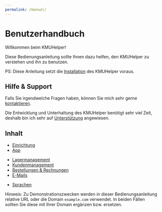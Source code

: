 ```yaml
---
permalink: /manual/
---
```


# Benutzerhandbuch

Willkommen beim KMUHelper!

Diese Bedienungsanleitung sollte Ihnen dazu helfen, den KMUHelper zu verstehen und ihn zu benutzen.

PS: Diese Anleitung setzt die [Installation](../installation.md) des KMUHelper voraus.

## Hilfe & Support

Falls Sie irgendwelche Fragen haben, können Sie mich sehr gerne [kontaktieren](<{{ site.kontakt_url }}>).

Die Entwicklung und Unterhaltung des KMUHelper benötigt sehr viel Zeit, deshalb bin ich sehr auf [Unterstützung](https://rafaelurben.ch/kmuhelper/unterstützen) angewiesen.

## Inhalt

- [Einrichtung](setup.md)
- [App](app.md)

<!-- List divider -->

- [Lagermanagement](storage.md)
- [Kundenmanagement](customers.md)
- [Bestellungen & Rechnungen](order-and-invoice.md)
- [E-Mails](emails.md)

<!-- List divider -->

- [Sprachen](languages.md)

Hinweis: Zu Demonstrationszwecken werden in dieser Bedienungsanleitung relative URL oder die Domain `example.com` verwendet. In beiden Fällen sollten Sie diese mit Ihrer Domain ergänzen bzw. ersetzen.

